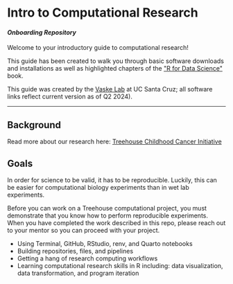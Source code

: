 # Intro to Computational Research

#### *Onboarding Repository*

Welcome to your introductory guide to computational research!

This guide has been created to walk you through basic software downloads and installations as well as highlighted chapters of the ["R for Data Science"](https://r4ds.hadley.nz) book.

This guide was created by the [Vaske Lab](https://vaskelab.ucsc.edu) at UC Santa Cruz; all software links reflect current version as of Q2 2024).

------------------------------------------------------------------------

## Background

Read more about our research here: [Treehouse Childhood Cancer Initiative](https://treehousegenomics.ucsc.edu)

## Goals

In order for science to be valid, it has to be reproducible. 
Luckily, this can be easier for computational biology experiments than in wet lab experiments. 

Before you can work on a Treehouse computational project, you must demonstrate that you know how to perform reproducible experiments. 
When you have completed the work described in this repo, please reach out to your mentor so you can proceed with your project. 

-   Using Terminal, GitHub, RStudio, renv, and Quarto notebooks
-   Building repositories, files, and pipelines
-   Getting a hang of research computing workflows
-   Learning computational research skills in R including: data visualization, data transformation, and program iteration